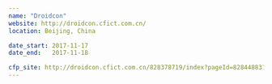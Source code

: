 ```yaml
---
name: "Droidcon"
website: http://droidcon.cfict.com.cn/
location: Beijing, China

date_start: 2017-11-17
date_end:   2017-11-18

cfp_site: http://droidcon.cfict.com.cn/828378719/index?pageId=828448831
---
```

